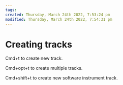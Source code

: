 ```yaml
---
tags: 
created: Thursday, March 24th 2022, 7:53:24 pm
modified: Thursday, March 24th 2022, 7:54:31 pm
---
```


# Creating tracks
Cmd+t to create new track.

Cmd+opt+t to create multiple tracks.

Cmd+shift+t to create new software instrument track.